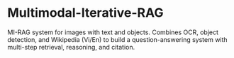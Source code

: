 # Multimodal-Iterative-RAG
MI-RAG system for images with text and objects. Combines OCR, object detection, and Wikipedia (Vi/En) to build a question-answering system with multi-step retrieval, reasoning, and citation.
